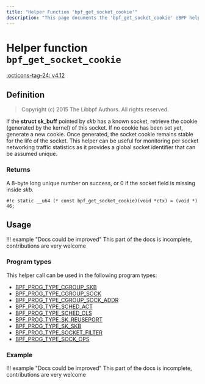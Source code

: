 ```yaml
---
title: "Helper Function 'bpf_get_socket_cookie'"
description: "This page documents the 'bpf_get_socket_cookie' eBPF helper function, including its definition, usage, program types that can use it, and examples."
---
```

# Helper function `bpf_get_socket_cookie`

<!-- [FEATURE_TAG](bpf_get_socket_cookie) -->
[:octicons-tag-24: v4.12](https://github.com/torvalds/linux/commit/91b8270f2a4d1d9b268de90451cdca63a70052d6)
<!-- [/FEATURE_TAG] -->

## Definition

> Copyright (c) 2015 The Libbpf Authors. All rights reserved.


<!-- [HELPER_FUNC_DEF] -->
If the **struct sk_buff** pointed by _skb_ has a known socket, retrieve the cookie (generated by the kernel) of this socket. If no cookie has been set yet, generate a new cookie. Once generated, the socket cookie remains stable for the life of the socket. This helper can be useful for monitoring per socket networking traffic statistics as it provides a global socket identifier that can be assumed unique.

### Returns

A 8-byte long unique number on success, or 0 if the socket field is missing inside _skb_.

`#!c static __u64 (* const bpf_get_socket_cookie)(void *ctx) = (void *) 46;`
<!-- [/HELPER_FUNC_DEF] -->

## Usage

!!! example "Docs could be improved"
    This part of the docs is incomplete, contributions are very welcome

### Program types

This helper call can be used in the following program types:

<!-- DO NOT EDIT MANUALLY -->
<!-- [HELPER_FUNC_PROG_REF] -->
 * [BPF_PROG_TYPE_CGROUP_SKB](../program-type/BPF_PROG_TYPE_CGROUP_SKB.md)
 * [BPF_PROG_TYPE_CGROUP_SOCK](../program-type/BPF_PROG_TYPE_CGROUP_SOCK.md)
 * [BPF_PROG_TYPE_CGROUP_SOCK_ADDR](../program-type/BPF_PROG_TYPE_CGROUP_SOCK_ADDR.md)
 * [BPF_PROG_TYPE_SCHED_ACT](../program-type/BPF_PROG_TYPE_SCHED_ACT.md)
 * [BPF_PROG_TYPE_SCHED_CLS](../program-type/BPF_PROG_TYPE_SCHED_CLS.md)
 * [BPF_PROG_TYPE_SK_REUSEPORT](../program-type/BPF_PROG_TYPE_SK_REUSEPORT.md)
 * [BPF_PROG_TYPE_SK_SKB](../program-type/BPF_PROG_TYPE_SK_SKB.md)
 * [BPF_PROG_TYPE_SOCKET_FILTER](../program-type/BPF_PROG_TYPE_SOCKET_FILTER.md)
 * [BPF_PROG_TYPE_SOCK_OPS](../program-type/BPF_PROG_TYPE_SOCK_OPS.md)
<!-- [/HELPER_FUNC_PROG_REF] -->

### Example

!!! example "Docs could be improved"
    This part of the docs is incomplete, contributions are very welcome

